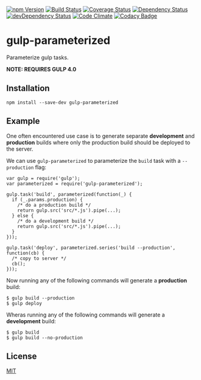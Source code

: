 [![npm Version](https://img.shields.io/npm/v/gulp-parameterized.svg)](https://www.npmjs.com/package/gulp-parameterized)
[![Build Status](https://travis-ci.org/svenschoenung/gulp-parameterized.svg?branch=master)](https://travis-ci.org/svenschoenung/gulp-parameterized)
[![Coverage Status](https://coveralls.io/repos/github/svenschoenung/gulp-parameterized/badge.svg?branch=master)](https://coveralls.io/github/svenschoenung/gulp-parameterized?branch=master)
[![Dependency Status](https://david-dm.org/svenschoenung/gulp-parameterized.svg)](https://david-dm.org/svenschoenung/gulp-parameterized)
[![devDependency Status](https://david-dm.org/svenschoenung/gulp-parameterized/dev-status.svg)](https://david-dm.org/svenschoenung/gulp-parameterized#info=devDependencies)
[![Code Climate](https://codeclimate.com/github/svenschoenung/gulp-parameterized/badges/gpa.svg)](https://codeclimate.com/github/svenschoenung/gulp-parameterized)
[![Codacy Badge](https://api.codacy.com/project/badge/grade/)](https://www.codacy.com/app/svenschoenung/gulp-parameterized)

# gulp-parameterized

Parameterize gulp tasks.

**NOTE: REQUIRES GULP 4.0**

## Installation

    npm install --save-dev gulp-parameterized

## Example

One often encountered use case is to generate separate **development** and **production** builds where only the production build should be deployed to the server.

We can use `gulp-parameterized` to parameterize the `build` task with a `--production` flag:

    var gulp = require('gulp');
    var parameterized = require('gulp-parameterized');
    
    gulp.task('build', parameterized(function(_) {
      if (_.params.production) {
        /* do a production build */
        return gulp.src('src/*.js').pipe(...);
      } else {
        /* do a development build */
        return gulp.src('src/*.js').pipe(...);
      }
    }));

    gulp.task('deploy', parameterized.series('build --production', function(cb) {
      /* copy to server */
      cb();
    }));

Now running any of the following commands will generate a **production** build:

    $ gulp build --production
    $ gulp deploy
    
Wheras running any of the following commands will generate a **development** build:

    $ gulp build
    $ gulp build --no-production

## License

[MIT](LICENSE)
